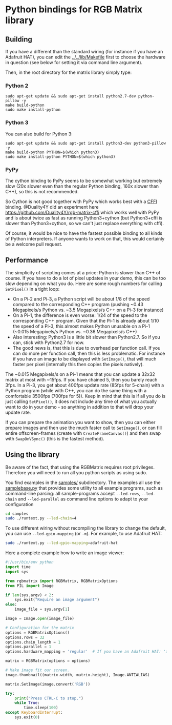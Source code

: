 Python bindings for RGB Matrix library
======================================

Building
--------

If you have a different than the standard wiring (for instance if you have an
Adafruit HAT), you can edit the [../../lib/Makefile](../../src/Makefile#L26) first to choose
the hardware in question (see below for setting it via command line argument).

Then, in the root directory for the matrix library simply type:

### Python 2

```shell
sudo apt-get update && sudo apt-get install python2.7-dev python-pillow -y
make build-python
sudo make install-python
```

### Python 3
You can also build for Python 3:

```shell
sudo apt-get update && sudo apt-get install python3-dev python3-pillow -y
make build-python PYTHON=$(which python3)
sudo make install-python PYTHON=$(which python3)
```

### PyPy
The cython binding to PyPy seems to be somewhat working but extremely slow (20x
slower even than the regular Python binding, 160x slower than C++), so this is
not recommended.

So Cython is not good together with PyPy which works best with a
[CFFI](https://cffi.readthedocs.io/) binding. @Duality4Y did an experiment here
https://github.com/Duality4Y/rgb-matrix-cffi which works well with PyPy and is
about twice as fast as running Python3+cython (but Python3+cffi is slower than
Python3+cython, so we can't just replace everything with cffi).

Of course, it would be nice to have the fastest possible binding to all kinds
of Python interpreters. If anyone wants to work on that, this would certainly
be a welcome pull request.

Performance
-----------
The simplicity of scripting comes at a price: Python is slower than C++ of
course.
If you have to do a lot of pixel updates in your demo, this can be too slow
depending on what you do. Here are some rough numbers for calling `SetPixel()`
in a tight loop:

  * On a Pi-2 and Pi-3, a Python script will be about 1/8 of the speed compared
    to the corresponding C++ program (pushing ~0.43 Megapixels/s Python
    vs. ~3.5 Megapixels/s C++ on a Pi-3 for instance)
  * On a Pi-1, the difference is even worse: 1/24 of the speed to the
    corresponding C++ program. Given that the Pi-1 is already about 1/10 the
    speed of a Pi-3, this almost makes Python unusable on a Pi-1
    (~0.015 Megapixels/s Python vs. ~0.36 Megapixels/s C++)
  * Also interesting: Python3 is a little bit slower than Python2.7.
    So if you can, stick with Python2.7 for now.
  * The good news is, that this is due to overhead per function call. If you
    can do more per function call, then this is less problematic. For instance
    if you have an image to be displayed with `SetImage()`, that will much faster
    per pixel (internally this then copies the pixels natively).

The ~0.015 Megapixels/s on a Pi-1 means that you can update a 32x32 matrix
at most with ~15fps. If you have chained 5, then you barely reach 3fps.
In a Pi-3, you get about 400fps update rate (85fps for 5-chain) with a Python
program (while with C++, you can do the same thing with a comfortable 3500fps
(700fps for 5)). Keep in mind that this is if all you do is just calling
`SetPixel()`, it does not include any time of what you actually want to do in
your demo - so anything in addition to that will drop your update rate.

If you can prepare the animation you want to show, then you can either prepare
images and then use the much faster call to `SetImage()`, or can fill
entire offscreen-frames (create with `CreateFrameCanvas()`) and then
swap with `SwapOnVSync()` (this is the fastest method).

Using the library
-----------------

Be aware of the fact, that using the RGBMatrix requires root privileges.
Therefore you will need to run all you python scripts as using sudo.

You find examples in the [samples/](samples) subdirectory.
The examples all use the [samplebase.py](samples/samplebase.py) that provides
some utility to all example programs, such as command-line parsing: all
sample-programs accept `--led-rows`, `--led-chain` and `--led-parallel` as
command line options to adapt to your configuration

```bash
cd samples
sudo ./runtext.py --led-chain=4
```

To use different wiring without recompiling the library to change the default,
you can use `--led-gpio-mapping` (or `-m`). For example, to use Adafruit HAT:
```bash
sudo ./runtext.py --led-gpio-mapping=adafruit-hat
```

Here a complete example how to write an image viewer:
```python
#!/usr/bin/env python
import time
import sys

from rgbmatrix import RGBMatrix, RGBMatrixOptions
from PIL import Image

if len(sys.argv) < 2:
    sys.exit("Require an image argument")
else:
    image_file = sys.argv[1]

image = Image.open(image_file)

# Configuration for the matrix
options = RGBMatrixOptions()
options.rows = 32
options.chain_length = 1
options.parallel = 1
options.hardware_mapping = 'regular'  # If you have an Adafruit HAT: 'adafruit-hat'

matrix = RGBMatrix(options = options)

# Make image fit our screen.
image.thumbnail((matrix.width, matrix.height), Image.ANTIALIAS)

matrix.SetImage(image.convert('RGB'))

try:
    print("Press CTRL-C to stop.")
    while True:
        time.sleep(100)
except KeyboardInterrupt:
    sys.exit(0)
```
